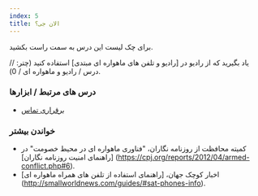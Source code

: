 ```yaml
---
index: 5
title: الان جی؟
---
```

برای چک لیست این درس به سمت راست بکشید.

یاد بگیرید که از رادیو در [رادیو و تلفن های ماهواره ای مبتدی] استفاده کنید (چتر: // درس / رادیو و ماهواره ای / 0).

### درس های مرتبط / ابزارها

*   [برقراری تماس](umbrella://communications/making-a-call)

### خواندن بیشتر

*   کمیته محافظت از روزنامه نگاران، "فناوری ماهواره ای در محیط خصومت" در [راهنمای امنیت روزنامه نگاران] (https://cpj.org/reports/2012/04/armed-conflict.php#6).
*   اخبار کوچک جهان، [راهنمای استفاده از تلفن های همراه ماهواره ای] (http://smallworldnews.com/guides/#sat-phones-info).